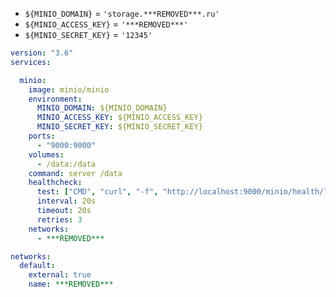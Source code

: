 - `${MINIO_DOMAIN}` = `'storage.***REMOVED***.ru'`
- `${MINIO_ACCESS_KEY}` = `'***REMOVED***'`
- `${MINIO_SECRET_KEY}` = `'12345'`

```yaml
version: "3.6"
services:

  minio:
    image: minio/minio
    environment:
      MINIO_DOMAIN: ${MINIO_DOMAIN}
      MINIO_ACCESS_KEY: ${MINIO_ACCESS_KEY}
      MINIO_SECRET_KEY: ${MINIO_SECRET_KEY}
    ports:
      - "9000:9000"
    volumes:
      - /data:/data
    command: server /data
    healthcheck:
      test: ["CMD", "curl", "-f", "http://localhost:9000/minio/health/live"]
      interval: 20s
      timeout: 20s
      retries: 3
    networks:
      - ***REMOVED***

networks:
  default:
    external: true
    name: ***REMOVED***

```

